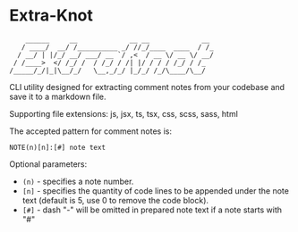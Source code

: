 # Extra-Knot

```
    ______     __             __ __             __
   / ____/  __/ /__________ _/ //_/____  ____  / /_
  / __/ | |/_/ __/ ___/ __ `/ ,<  / __ \/ __ \/ __/
 / /____>  </ /_/ /  / /_/ / /| |/ / / / /_/ / /_
/_____/_/|_|\__/_/   \__,_/_/ |_/_/ /_/\____/\__/

```

CLI utility designed for extracting comment notes from your codebase and save it to a markdown file.

Supporting file extensions: js, jsx, ts, tsx, css, scss, sass, html

The accepted pattern for comment notes is:

```
NOTE(n)[n]:[#] note text
```

Optional parameters:

- `(n)` - specifies a note number.
- `[n]` - specifies the quantity of code lines to be appended under the note text (default is 5, use 0 to remove the code block).
- `[#]` - dash "-" will be omitted in prepared note text if a note starts with "#"
